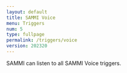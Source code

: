 ```yaml
---
layout: default
title: SAMMI Voice
menu: Triggers
num: 5
type: fullpage
permalink: /triggers/voice
version: 202320
---
```

SAMMI can listen to all SAMMI Voice triggers. 
